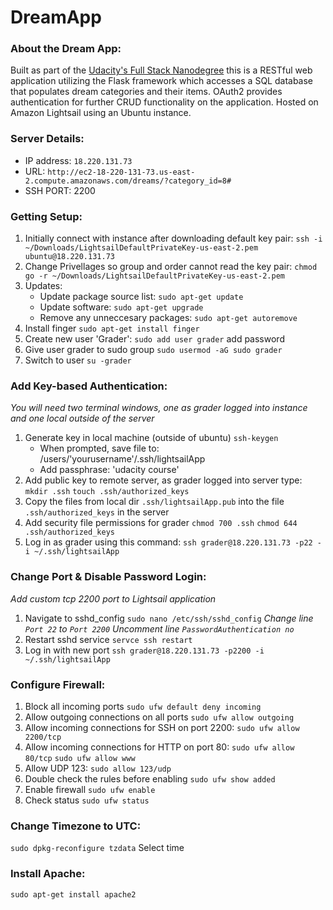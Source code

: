 # DreamApp

### About the Dream App:
Built as part of the [Udacity's Full Stack Nanodegree](https://classroom.udacity.com/nanodegrees/nd004/parts/8d3e23e1-9ab6-47eb-b4f3-d5dc7ef27bf0/modules/bc51d967-cb21-46f4-90ea-caf73439dc59/lessons/262a84d7-86dc-487d-98f9-648aa7ca5a0f/concepts/079be127-2d22-4c62-91a8-aa031e760eb0) this is a RESTful web application utilizing the Flask framework which accesses a SQL database that populates dream categories and their items. OAuth2 provides authentication for further CRUD functionality on the application. Hosted on Amazon Lightsail using an Ubuntu instance.

### Server Details:
* IP address: `18.220.131.73`
* URL: `http://ec2-18-220-131-73.us-east-2.compute.amazonaws.com/dreams/?category_id=8#`
* SSH PORT: 2200

### Getting Setup:
1. Initially connect with instance after downloading default key pair:
   `ssh -i ~/Downloads/LightsailDefaultPrivateKey-us-east-2.pem ubuntu@18.220.131.73`
2. Change Privellages so group and order cannot read the key pair:
   `chmod go -r ~/Downloads/LightsailDefaultPrivateKey-us-east-2.pem`
3. Updates:
   * Update package source list: `sudo apt-get update`
   * Update software: `sudo apt-get upgrade`
   * Remove any unneccesary packages: `sudo apt-get autoremove`
4. Install finger
   `sudo apt-get install finger`
5. Create new user 'Grader':
   `sudo add user grader`
   add password
6. Give user grader to sudo group
   `sudo usermod -aG sudo grader`
7. Switch to user
   `su -grader`

### Add Key-based Authentication:
*You will need two terminal windows, one as grader logged into instance and one local outside of the server*
1. Generate key in local machine (outside of ubuntu)
   `ssh-keygen`
   * When prompted, save file to: /users/'yourusername'/.ssh/lightsailApp
   * Add passphrase: 'udacity course'
2. Add public key to remote server, as grader logged into server type:
   `mkdir .ssh`
   `touch .ssh/authorized_keys`
3. Copy the files from local dir `.ssh/lightsailApp.pub` into the file `.ssh/authorized_keys` in the server
4. Add security file permissions for grader
   `chmod 700 .ssh`
   `chmod 644 .ssh/authorized_keys`
5. Log in as grader using this command:
   `ssh grader@18.220.131.73 -p22 -i ~/.ssh/lightsailApp`

### Change Port & Disable Password Login:
*Add custom tcp 2200 port to Lightsail application*
1. Navigate to sshd_config
   `sudo nano /etc/ssh/sshd_config`
   *Change line `Port 22` to `Port 2200`*
   *Uncomment line `PasswordAuthentication no`*
2. Restart sshd service
  `servce ssh restart`
3. Log in with new port
   `ssh grader@18.220.131.73 -p2200 -i ~/.ssh/lightsailApp`
   
### Configure Firewall:
1. Block all incoming ports
   `sudo ufw default deny incoming`
2. Allow outgoing connections on all ports
   `sudo ufw allow outgoing`
3. Allow incoming connections for SSH on port 2200:
   `sudo ufw allow 2200/tcp`
4. Allow incoming connections for HTTP on port 80:
   `sudo ufw allow 80/tcp`
   `sudo ufw allow www`
5. Allow UDP 123:
   `sudo allow 123/udp`
6. Double check the rules before enabling
   `sudo ufw show added`
7. Enable firewall
   `sudo ufw enable`
8. Check status
   `sudo ufw status`

### Change Timezone to UTC:
`sudo dpkg-reconfigure tzdata`
Select time

### Install Apache:
`sudo apt-get install apache2`


